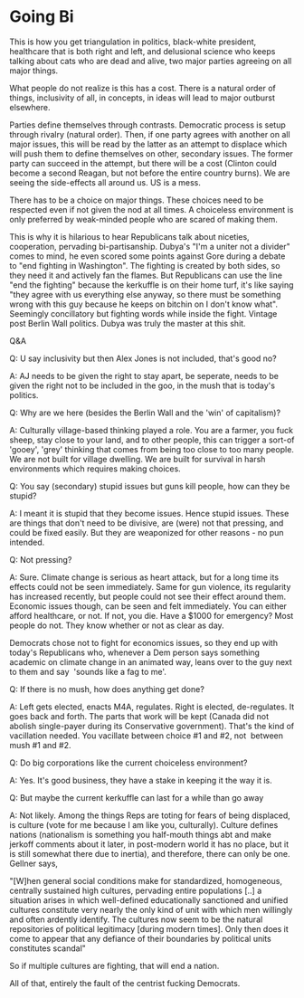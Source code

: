 # Going Bi

This is how you get triangulation in politics, black-white president, healthcare that is both right and left, and delusional science who keeps talking about cats who are dead and alive, two major parties agreeing on all major things.

What people do not realize is this has a cost. There is a natural order of things, inclusivity of all, in concepts, in ideas will lead to major outburst elsewhere.

Parties define themselves through contrasts. Democratic process is setup through rivalry (natural order). Then, if one party agrees with another on all major issues, this will be read by the latter as an attempt to displace which will push them to define themselves on other, secondary issues. The former party can succeed in the attempt, but there will be a cost (Clinton could become a second Reagan, but not before the entire country burns). We are seeing the side-effects all around us. US is a mess.

There has to be a choice on major things. These choices need to be respected even if not given the nod at all times. A choiceless environment is only preferred by weak-minded people who are scared of making them.

This is why it is hilarious to hear Republicans talk about niceties, cooperation, pervading bi-partisanship. Dubya's "I'm a uniter not a divider" comes to mind, he even scored some points against Gore during a debate to "end fighting in Washington". The fighting is created by both sides, so they need it and actively fan the flames. But Republicans can use the line "end the fighting" because the kerkuffle is on their home turf, it's like saying "they agree with us everything else anyway, so there must be something wrong with this guy because he keeps on bitchin on I don't know what". Seemingly concillatory but fighting words while inside the fight. Vintage post Berlin Wall politics. Dubya was truly the master at this shit.

Q&A

Q: U say inclusivity but then Alex Jones is not included, that's good no?

A: AJ needs to be given the right to stay apart, be seperate, needs to be given the right not to be included in the goo, in the mush that is today's politics.

Q: Why are we here (besides the Berlin Wall and the 'win' of capitalism)?

A: Culturally village-based thinking played a role. You are a farmer, you fuck sheep, stay close to your land, and to other people, this can trigger a sort-of 'gooey', 'grey' thinking that comes from being too close to too many people. We are not built for village dwelling. We are built for survival in harsh environments which requires making choices.

Q: You say (secondary) stupid issues but guns kill people, how can they be stupid?

A: I meant it is stupid that they become issues. Hence stupid issues. These are things that don't need to be divisive, are (were) not that pressing, and could be fixed easily. But they are weaponized for other reasons - no pun intended.

Q: Not pressing?

A: Sure. Climate change is serious as heart attack, but for a long time its effects could not be seen immediately. Same for gun violence, its regularity has increased recently, but people could not see their effect around them. Economic issues though, can be seen and felt immediately. You can either afford healthcare, or not. If not, you die. Have a $1000 for emergency? Most people do not. They know whether or not as clear as day.

Democrats chose not to fight for economics issues, so they end up with today's Republicans who, whenever a Dem person says something academic on climate change in an animated way, leans over to the guy next to them and say  'sounds like a fag to me'.

Q: If there is no mush, how does anything get done?

A: Left gets elected, enacts M4A, regulates. Right is elected, de-regulates. It goes back and forth. The parts that work will be kept (Canada did not abolish single-payer during its Conservative government). That's the kind of vacillation needed. You vacillate between choice #1 and #2, not  between mush #1 and #2.

Q: Do big corporations like the current choiceless environment?

A: Yes. It's good business, they have a stake in keeping it the way it is.

Q: But maybe the current kerkuffle can last for a while than go away

A: Not likely. Among the things Reps are toting for fears of being displaced, is culture (vote for me because I am like you, culturally). Culture defines nations (nationalism is something you half-mouth things abt and make jerkoff comments about it later, in post-modern world it has no place, but it is still somewhat there due to inertia), and therefore, there can only be one. Gellner says,

"[W]hen general social conditions make for standardized, homogeneous, centrally sustained high cultures, pervading entire populations [..] a situation arises in which well-defined educationally sanctioned and unified cultures constitute very nearly the only kind of unit with which men willingly and often ardently identify. The cultures now seem to be the natural repositories of political legitimacy [during modern times]. Only then does it come to appear that any defiance of their boundaries by political units constitutes scandal"

So if multiple cultures are fighting, that will end a nation.

All of that, entirely the fault of the centrist fucking Democrats.













